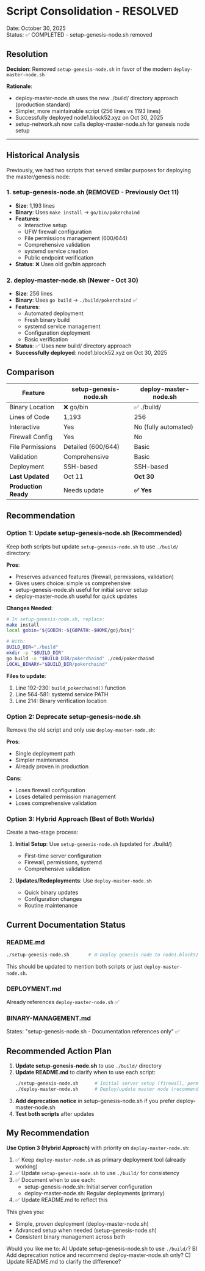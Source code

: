 # Script Consolidation - RESOLVED

Date: October 30, 2025  
Status: ✅ COMPLETED - setup-genesis-node.sh removed

## Resolution

**Decision**: Removed `setup-genesis-node.sh` in favor of the modern `deploy-master-node.sh`

**Rationale**:

-   deploy-master-node.sh uses the new ./build/ directory approach (production standard)
-   Simpler, more maintainable script (256 lines vs 1193 lines)
-   Successfully deployed node1.block52.xyz on Oct 30, 2025
-   setup-network.sh now calls deploy-master-node.sh for genesis node setup

---

## Historical Analysis

Previously, we had two scripts that served similar purposes for deploying the master/genesis node:

### 1. setup-genesis-node.sh (REMOVED - Previously Oct 11)

-   **Size**: 1,193 lines
-   **Binary**: Uses `make install` → `go/bin/pokerchaind`
-   **Features**:
    -   Interactive setup
    -   UFW firewall configuration
    -   File permissions management (600/644)
    -   Comprehensive validation
    -   systemd service creation
    -   Public endpoint verification
-   **Status**: ❌ Uses old go/bin approach

### 2. deploy-master-node.sh (Newer - Oct 30)

-   **Size**: 256 lines
-   **Binary**: Uses `go build` → `./build/pokerchaind` ✅
-   **Features**:
    -   Automated deployment
    -   Fresh binary build
    -   systemd service management
    -   Configuration deployment
    -   Basic verification
-   **Status**: ✅ Uses new build/ directory approach
-   **Successfully deployed**: node1.block52.xyz on Oct 30, 2025

## Comparison

| Feature              | setup-genesis-node.sh | deploy-master-node.sh |
| -------------------- | --------------------- | --------------------- |
| Binary Location      | ❌ go/bin             | ✅ ./build/           |
| Lines of Code        | 1,193                 | 256                   |
| Interactive          | Yes                   | No (fully automated)  |
| Firewall Config      | Yes                   | No                    |
| File Permissions     | Detailed (600/644)    | Basic                 |
| Validation           | Comprehensive         | Basic                 |
| Deployment           | SSH-based             | SSH-based             |
| **Last Updated**     | Oct 11                | **Oct 30**            |
| **Production Ready** | Needs update          | **✅ Yes**            |

## Recommendation

### Option 1: Update setup-genesis-node.sh (Recommended)

Keep both scripts but update `setup-genesis-node.sh` to use `./build/` directory:

**Pros**:

-   Preserves advanced features (firewall, permissions, validation)
-   Gives users choice: simple vs comprehensive
-   setup-genesis-node.sh useful for initial server setup
-   deploy-master-node.sh useful for quick updates

**Changes Needed**:

```bash
# In setup-genesis-node.sh, replace:
make install
local gobin="${GOBIN:-${GOPATH:-$HOME/go}/bin}"

# With:
BUILD_DIR="./build"
mkdir -p "$BUILD_DIR"
go build -o "$BUILD_DIR/pokerchaind" ./cmd/pokerchaind
LOCAL_BINARY="$BUILD_DIR/pokerchaind"
```

**Files to update**:

1. Line 192-230: `build_pokerchaind()` function
2. Line 564-581: systemd service PATH
3. Line 214: Binary verification location

### Option 2: Deprecate setup-genesis-node.sh

Remove the old script and only use `deploy-master-node.sh`:

**Pros**:

-   Single deployment path
-   Simpler maintenance
-   Already proven in production

**Cons**:

-   Loses firewall configuration
-   Loses detailed permission management
-   Loses comprehensive validation

### Option 3: Hybrid Approach (Best of Both Worlds)

Create a two-stage process:

1. **Initial Setup**: Use `setup-genesis-node.sh` (updated for ./build/)

    - First-time server configuration
    - Firewall, permissions, systemd
    - Comprehensive validation

2. **Updates/Redeployments**: Use `deploy-master-node.sh`
    - Quick binary updates
    - Configuration changes
    - Routine maintenance

## Current Documentation Status

### README.md

```bash
./setup-genesis-node.sh       # 🌐 Deploy genesis node to node1.block52.xyz
```

This should be updated to mention both scripts or just `deploy-master-node.sh`.

### DEPLOYMENT.md

Already references `deploy-master-node.sh` ✅

### BINARY-MANAGEMENT.md

States: "setup-genesis-node.sh - Documentation references only" ✅

## Recommended Action Plan

1. **Update setup-genesis-node.sh** to use `./build/` directory
2. **Update README.md** to clarify when to use each script:
    ```bash
    ./setup-genesis-node.sh      # Initial server setup (firewall, permissions, etc.)
    ./deploy-master-node.sh      # Deploy/update master node (recommended)
    ```
3. **Add deprecation notice** in setup-genesis-node.sh if you prefer deploy-master-node.sh
4. **Test both scripts** after updates

## My Recommendation

**Use Option 3 (Hybrid Approach)** with priority on `deploy-master-node.sh`:

1. ✅ Keep `deploy-master-node.sh` as primary deployment tool (already working)
2. ✅ Update `setup-genesis-node.sh` to use `./build/` for consistency
3. ✅ Document when to use each:
    - setup-genesis-node.sh: Initial server configuration
    - deploy-master-node.sh: Regular deployments (primary)
4. ✅ Update README.md to reflect this

This gives you:

-   Simple, proven deployment (deploy-master-node.sh)
-   Advanced setup when needed (setup-genesis-node.sh)
-   Consistent binary management across both

Would you like me to:
A) Update setup-genesis-node.sh to use `./build/`?
B) Add deprecation notice and recommend deploy-master-node.sh only?
C) Update README.md to clarify the difference?
